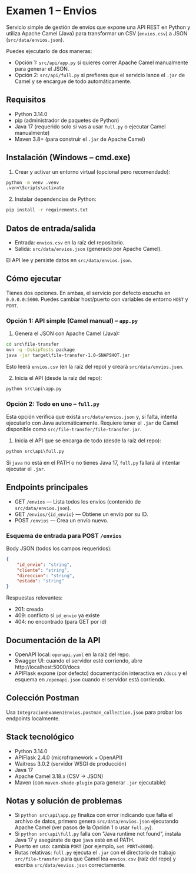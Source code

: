 # Examen 1 – Envios

Servicio simple de gestión de envíos que expone una API REST en Python y utiliza Apache Camel (Java) para transformar un CSV (`envios.csv`) a JSON (`src/data/envios.json`).

Puedes ejecutarlo de dos maneras:

- Opción 1: `src/api/app.py` si quieres correr Apache Camel manualmente para generar el JSON.
- Opción 2: `src/api/full.py` si prefieres que el servicio lance el `.jar` de Camel y se encargue de todo automáticamente.

## Requisitos

- Python 3.14.0
- pip (administrador de paquetes de Python)
- Java 17 (requerido solo si vas a usar `full.py` o ejecutar Camel manualmente)
- Maven 3.8+ (para construir el `.jar` de Apache Camel)

## Instalación (Windows – cmd.exe)

1) Crear y activar un entorno virtual (opcional pero recomendado):

```cmd
python -m venv .venv
.venv\Scripts\activate
```

2) Instalar dependencias de Python:

```cmd
pip install -r requirements.txt
```

## Datos de entrada/salida

- Entrada: `envios.csv` en la raíz del repositorio.
- Salida: `src/data/envios.json` (generado por Apache Camel).

El API lee y persiste datos en `src/data/envios.json`.

## Cómo ejecutar

Tienes dos opciones. En ambas, el servicio por defecto escucha en `0.0.0.0:5000`. Puedes cambiar host/puerto con variables de entorno `HOST` y `PORT`.

### Opción 1: API simple (Camel manual) – `app.py`

1) Genera el JSON con Apache Camel (Java):

```cmd
cd src\file-transfer
mvn -q -DskipTests package
java -jar target\file-transfer-1.0-SNAPSHOT.jar
```

Esto leerá `envios.csv` (en la raíz del repo) y creará `src/data/envios.json`.

2) Inicia el API (desde la raíz del repo):

```cmd
python src\api\app.py
```

### Opción 2: Todo en uno – `full.py`

Esta opción verifica que exista `src/data/envios.json` y, si falta, intenta ejecutarlo con Java automáticamente. Requiere tener el `.jar` de Camel disponible como `src/file-transfer/file-transfer.jar`.

1) Inicia el API que se encarga de todo (desde la raíz del repo):

```cmd
python src\api\full.py
```

Si `java` no está en el PATH o no tienes Java 17, `full.py` fallará al intentar ejecutar el `.jar`.

## Endpoints principales

- GET `/envios` — Lista todos los envíos (contenido de `src/data/envios.json`).
- GET `/envios/{id_envio}` — Obtiene un envío por su ID.
- POST `/envios` — Crea un envío nuevo.

### Esquema de entrada para POST `/envios`

Body JSON (todos los campos requeridos):

```json
{
	"id_envio": "string",
	"cliente": "string",
	"direccion": "string",
	"estado": "string"
}
```

Respuestas relevantes:

- 201: creado
- 409: conflicto si `id_envio` ya existe
- 404: no encontrado (para GET por id)

## Documentación de la API

- OpenAPI local: `openapi.yaml` en la raíz del repo.
- Swagger UI: cuando el servidor esté corriendo, abre http://localhost:5000/docs
- APIFlask expone (por defecto) documentación interactiva en `/docs` y el esquema en `/openapi.json` cuando el servidor está corriendo.

## Colección Postman

Usa `IntegracionExamen1Envios.postman_collection.json` para probar los endpoints localmente.

## Stack tecnológico

- Python 3.14.0
- APIFlask 2.4.0 (microframework + OpenAPI)
- Waitress 3.0.2 (servidor WSGI de producción)
- Java 17
- Apache Camel 3.18.x (CSV → JSON)
- Maven (con `maven-shade-plugin` para generar `.jar` ejecutable)

## Notas y solución de problemas

- Si `python src\api\app.py` finaliza con error indicando que falta el archivo de datos, primero genera `src/data/envios.json` ejecutando Apache Camel (ver pasos de la Opción 1 o usar `full.py`).
- Si `python src\api\full.py` falla con "Java runtime not found", instala Java 17 y asegúrate de que `java` esté en el PATH.
- Puerto en uso: cambia `PORT` (por ejemplo, `set PORT=8000`).
- Rutas relativas: `full.py` ejecuta el `.jar` con el directorio de trabajo `src/file-transfer` para que Camel lea `envios.csv` (raíz del repo) y escriba `src/data/envios.json` correctamente.
